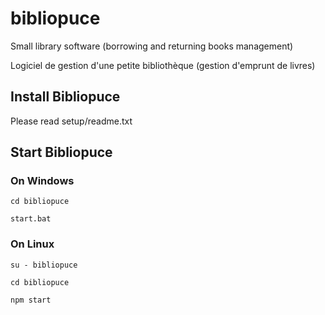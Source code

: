 # bibliopuce

Small library software (borrowing and returning books management)

Logiciel de gestion d'une petite bibliothèque (gestion d'emprunt de livres)


## Install Bibliopuce

Please read setup/readme.txt

## Start Bibliopuce

### On Windows

```cd bibliopuce```

```start.bat```

### On Linux

```su - bibliopuce```

```cd bibliopuce```

```npm start```
